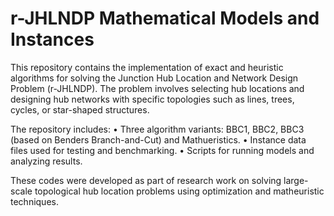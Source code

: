 # r-JHLNDP Mathematical Models and Instances
This repository contains the implementation of exact and heuristic algorithms for solving the Junction Hub Location and Network Design Problem (r-JHLNDP). The problem involves selecting hub locations and designing hub networks with specific topologies such as lines, trees, cycles, or star-shaped structures.

The repository includes:
	•	Three algorithm variants: BBC1, BBC2, BBC3 (based on Benders Branch-and-Cut) and Mathueristics.
	•	Instance data files used for testing and benchmarking.
	•	Scripts for running models and analyzing results.

These codes were developed as part of research work on solving large-scale topological hub location problems using optimization and matheuristic techniques.
